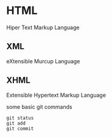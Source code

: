 # HTML
Hiper Text Markup Language

## XML 
eXtensible Murcup Language

## XHML
Extensible Hypertext Markup Language

some basic git commands
```
git status
git add
git commit
```

